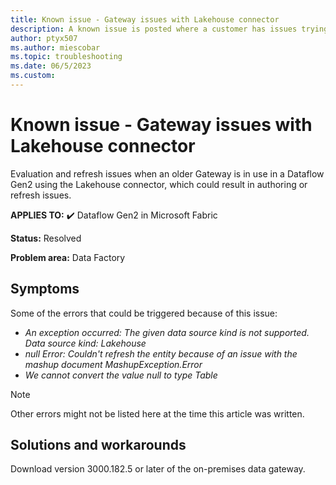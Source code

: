 ```yaml
---
title: Known issue - Gateway issues with Lakehouse connector
description: A known issue is posted where a customer has issues trying to refresh a dataflow that connects to a Lakehouse using a Gateway.
author: ptyx507
ms.author: miescobar
ms.topic: troubleshooting  
ms.date: 06/5/2023
ms.custom: 
---
```


# Known issue - Gateway issues with Lakehouse connector

Evaluation and refresh issues when an older Gateway is in use in a Dataflow Gen2 using the Lakehouse connector, which could result in authoring or refresh issues.

**APPLIES TO:** ✔️ Dataflow Gen2 in Microsoft Fabric

**Status:** Resolved

**Problem area:** Data Factory

## Symptoms

Some of the errors that could be triggered because of this issue:

* *An exception occurred: The given data source kind is not supported. Data source kind: Lakehouse*
* *null Error: Couldn't refresh the entity because of an issue with the mashup document MashupException.Error*
* *We cannot convert the value null to type Table*

>[!Note]
>Other errors might not be listed here at the time this article was written.

## Solutions and workarounds

Download version 3000.182.5 or later of the on-premises data gateway.
